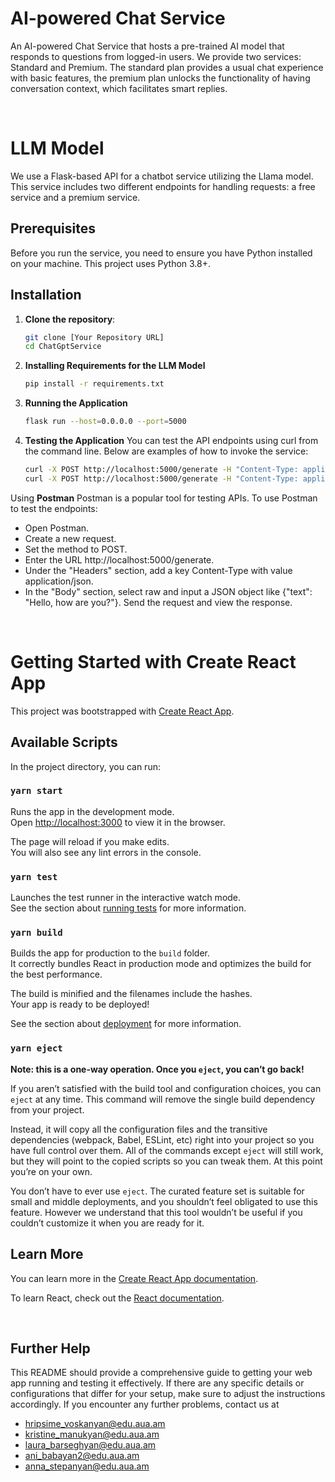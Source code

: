 # AI-powered Chat Service

An AI-powered Chat Service that hosts a pre-trained AI model that responds to questions from logged-in users.
We provide two services: Standard and Premium. The standard plan provides a usual chat experience with basic features, the premium plan unlocks the functionality of having conversation context, which facilitates smart replies.

<br>

# LLM Model

We use a Flask-based API for a chatbot service utilizing the Llama model. This service includes two different endpoints for handling requests: a free service and a premium service.

## Prerequisites

Before you run the service, you need to ensure you have Python installed on your machine. This project uses Python 3.8+.

## Installation

1. **Clone the repository**:
   ```bash
   git clone [Your Repository URL]
   cd ChatGptService

2. **Installing Requirements for the LLM Model**
   ```bash
   pip install -r requirements.txt

3. **Running the Application**
   ```bash
   flask run --host=0.0.0.0 --port=5000

4. **Testing the Application**
You can test the API endpoints using curl from the command line. Below are examples of how to invoke the service:
   ```bash
   curl -X POST http://localhost:5000/generate -H "Content-Type: application/json" -d '{"text": "Hello, how are you?"}'
   curl -X POST http://localhost:5000/generate -H "Content-Type: application/json" -d '{"text": "Explain quantum mechanics to me."}'

Using **Postman**
Postman is a popular tool for testing APIs. To use Postman to test the endpoints:

- Open Postman.
- Create a new request.
- Set the method to POST.
- Enter the URL http://localhost:5000/generate.
- Under the "Headers" section, add a key Content-Type with value application/json.
- In the "Body" section, select raw and input a JSON object like {"text": "Hello, how are you?"}.
Send the request and view the response.

<br>

# Getting Started with Create React App

This project was bootstrapped with [Create React App](https://github.com/facebook/create-react-app).

## Available Scripts

In the project directory, you can run:

### `yarn start`

Runs the app in the development mode.\
Open [http://localhost:3000](http://localhost:3000) to view it in the browser.

The page will reload if you make edits.\
You will also see any lint errors in the console.

### `yarn test`

Launches the test runner in the interactive watch mode.\
See the section about [running tests](https://facebook.github.io/create-react-app/docs/running-tests) for more information.

### `yarn build`

Builds the app for production to the `build` folder.\
It correctly bundles React in production mode and optimizes the build for the best performance.

The build is minified and the filenames include the hashes.\
Your app is ready to be deployed!

See the section about [deployment](https://facebook.github.io/create-react-app/docs/deployment) for more information.

### `yarn eject`

**Note: this is a one-way operation. Once you `eject`, you can’t go back!**

If you aren’t satisfied with the build tool and configuration choices, you can `eject` at any time. This command will remove the single build dependency from your project.

Instead, it will copy all the configuration files and the transitive dependencies (webpack, Babel, ESLint, etc) right into your project so you have full control over them. All of the commands except `eject` will still work, but they will point to the copied scripts so you can tweak them. At this point you’re on your own.

You don’t have to ever use `eject`. The curated feature set is suitable for small and middle deployments, and you shouldn’t feel obligated to use this feature. However we understand that this tool wouldn’t be useful if you couldn’t customize it when you are ready for it.

## Learn More

You can learn more in the [Create React App documentation](https://facebook.github.io/create-react-app/docs/getting-started).

To learn React, check out the [React documentation](https://reactjs.org/).

<br>

## Further Help

This README should provide a comprehensive guide to getting your web app running and testing it effectively. If there are any specific details or configurations that differ for your setup, make sure to adjust the instructions accordingly.
If you encounter any further problems, contact us at
- hripsime_voskanyan@edu.aua.am
- kristine_manukyan@edu.aua.am
- laura_barseghyan@edu.aua.am
- ani_babayan2@edu.aua.am
- anna_stepanyan@edu.aua.am
